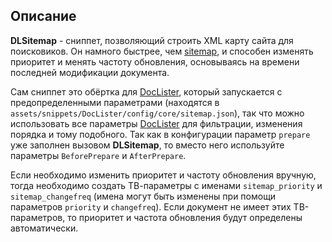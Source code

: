 ## Описание
**DLSitemap** - сниппет, позволяющий строить XML карту сайта для поисковиков. Он намного быстрее, чем  [sitemap](https://github.com/extras-evolution/sitemap/), и способен изменять приоритет и менять частоту обновления, основываясь на времени последней модификации документа. 

Сам сниппет это обёртка для [DocLister](http://docs.evo.im/04_extras/doclister.html), который запускается с предопределенными параметрами (находятся в `assets/snippets/DocLister/config/core/sitemap.json`), так что можно использовать все параметры [DocLister](http://docs.evo.im/04_extras/doclister.html) для фильтрации, изменения порядка и тому подобного. Так как в конфигурации параметр `prepare` уже заполнен вызовом **DLSitemap**, то вместо него используйте параметры `BeforePrepare` и `AfterPrepare`.

Если необходимо изменить приоритет и частоту обновления вручную, тогда необходимо создать ТВ-параметры с именами `sitemap_priority` и `sitemap_changefreq` (имена могут быть изменены при помощи параметров `priority` и `changefreq`). Если документ не имеет этих ТВ-параметров, то приоритет и частота обновления будут определены автоматически. 




